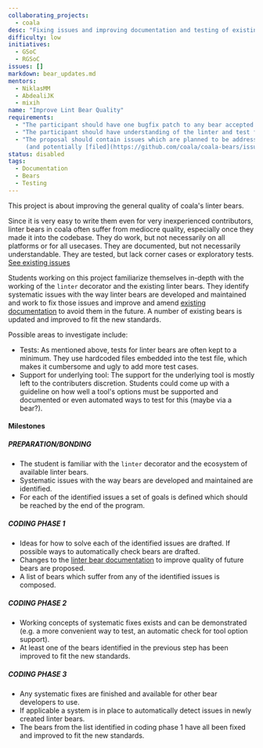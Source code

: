 ```yaml
---
collaborating_projects:
  - coala
desc: "Fixing issues and improving documentation and testing of existing linter bears."
difficulty: low
initiatives:
  - GSoC
  - RGSoC
issues: []
markdown: bear_updates.md
mentors:
  - NiklasMM
  - AbdealiJK
  - mixih
name: "Improve Lint Bear Quality"
requirements:
  - "The participant should have one bugfix patch to any bear accepted."
  - "The participant should have understanding of the linter and test framework for bears."
  - "The proposal should contain issues which are planned to be addressed, chosen 
     (and potentially [filed](https://github.com/coala/coala-bears/issues/new)) by the student."
status: disabled
tags:
  - Documentation
  - Bears
  - Testing
---
```


This project is about improving the general quality of coala's linter bears.

Since it is very easy to write them even for very inexperienced contributors, 
linter bears in coala often suffer from mediocre quality, especially once they
made it into the codebase.
They do work, but not necessarily on all platforms or for all usecases. They are documented, but not
necessarily understandable. They are tested, but lack corner cases or exploratory tests. 
[See existing issues](https://github.com/coala/coala-bears/issues?q=is%3Aopen+is%3Aissue+label%3Aarea%2Flintbears)

Students working on this project familiarize themselves in-depth with the
working of the `linter` decorator and the existing linter bears. They identify
systematic issues with the way linter bears are developed and maintained and
work to fix those issues and improve and amend 
[existing documentation](http://api.coala.io/en/latest/Developers/Writing_Linter_Bears.html)
to avoid them in the future. A number of existing bears is updated and improved to fit the new standards.

Possible areas to investigate include:

* Tests: As mentioned above, tests for linter bears are often kept to a
  minimum. They use hardcoded files embedded into the test file, which makes it
  cumbersome and ugly to add more test cases.
* Support for underlying tool: The support for the underlying tool is mostly
  left to the contributers discretion. Students could come up with a guideline
  on how well a tool's options must be supported and documented or even 
  automated ways to test for this (maybe via a bear?).

#### Milestones

##### PREPARATION/BONDING

 * The student is familiar with the `linter` decorator and the ecosystem of available linter bears.
 * Systematic issues with the way bears are developed and maintained are identified.
 * For each of the identified issues a set of goals is defined which should be reached by the end of the program.

##### CODING PHASE 1

 * Ideas for how to solve each of the identified issues are drafted. 
   If possible ways to automatically check bears are drafted.
 * Changes to the [linter bear documentation](http://api.coala.io/en/latest/Developers/Writing_Linter_Bears.html) 
   to improve quality of future bears are proposed.
 * A list of bears which suffer from any of the identified issues is composed.

##### CODING PHASE 2

 * Working concepts of systematic fixes exists and can be demonstrated (e.g. a
   more convenient way to test, an automatic check for tool option support).
 * At least one of the bears identified in the previous step has been improved to fit the new standards.

##### CODING PHASE 3

* Any systematic fixes are finished and available for other bear developers to use.
* If applicable a system is in place to automatically detect issues in newly created linter bears.
* The bears from the list identified in coding phase 1 have all been fixed and improved to fit the new standards.
